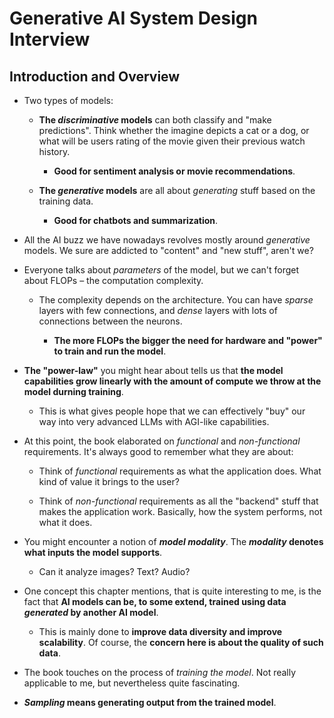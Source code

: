 # Generative AI System Design Interview

## Introduction and Overview

- Two types of models:

  - **The _discriminative_ models** can both classify and "make predictions". Think whether the imagine depicts a cat or a dog, or what will be users rating of the movie given their previous watch history.

    - **Good for sentiment analysis or movie recommendations**.

  - **The _generative_ models** are all about _generating_ stuff based on the training data.

    - **Good for chatbots and summarization**.

- All the AI buzz we have nowadays revolves mostly around _generative_ models. We sure are addicted to "content" and "new stuff", aren't we?

- Everyone talks about _parameters_ of the model, but we can't forget about FLOPs – the computation complexity.

  - The complexity depends on the architecture. You can have _sparse_ layers with few connections, and _dense_ layers with lots of connections between the neurons.

    - **The more FLOPs the bigger the need for hardware and "power" to train and run the model**.

- **The "power-law"** you might hear about tells us that **the model capabilities grow linearly with the amount of compute we throw at the model durning training**.

  - This is what gives people hope that we can effectively "buy" our way into very advanced LLMs with AGI-like capabilities.

- At this point, the book elaborated on _functional_ and _non-functional_ requirements. It's always good to remember what they are about:

  - Think of _functional_ requirements as what the application does. What kind of value it brings to the user?

  - Think of _non-functional_ requirements as all the "backend" stuff that makes the application work. Basically, how the system performs, not what it does.

- You might encounter a notion of **_model modality_**. The **_modality_ denotes what inputs the model supports**.

  - Can it analyze images? Text? Audio?

- One concept this chapter mentions, that is quite interesting to me, is the fact that **AI models can be, to some extend, trained using data _generated_ by another AI model**.

  - This is mainly done to **improve data diversity and improve scalability**. Of course, the **concern here is about the quality of such data**.

- The book touches on the process of _training the model_. Not really applicable to me, but nevertheless quite fascinating.

- **_Sampling_ means generating output from the trained model**.
